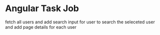 # Angular Task Job
fetch all users and add search input for user to search the seleceted user and add page details for each user 
